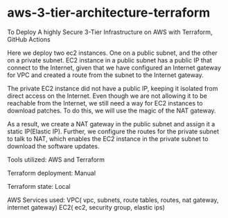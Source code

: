# aws-3-tier-architecture-terraform
To Deploy A highly Secure 3-Tier Infrastructure on AWS with Terraform, GitHub Actions

Here we deploy two ec2 instances. One on a public subnet, and the other on a private subnet. EC2 instance in a public subnet has a public IP that connect to the Internet, given that we have configured an Internet gateway for VPC and created a route from the subnet to the Internet gateway.

The private EC2 instance did not have a public IP, keeping it isolated from direct access on the Internet. Even though we are not allowing it to be reachable from the Internet, we still need a way for EC2 instances to download patches. To do this, we will use the magic of the NAT gateway.

As a result, we create a NAT gateway in the public subnet and assign it a static IP(Elastic IP). Further, we configure the routes for the private subnet to talk to NAT, which enables the EC2 instance in the private subnet to download the software updates.

Tools utilized: AWS and Terraform

Terraform deployment: Manual

Terraform state: Local

AWS Services used: VPC( vpc, subnets, route tables, routes, nat gateway, internet gateway) EC2( ec2, security group, elastic ips)
